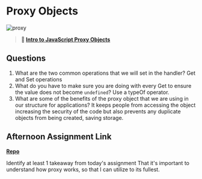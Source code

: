 # Proxy Objects

![proxy](https://bcw.blob.core.windows.net/public/img/journals/5120113092091727)

> **📖 [Intro to JavaScript Proxy Objects](https://codeworksacademy.com/fs-student-guide/resources/wk3/03-Proxies)**

## Questions

1. What are the two common operations that we will set in the handler?
Get and Set operations
2. What do you have to make sure you are doing with every Get to ensure the value does not become `undefined`?
Use a typeOf operator.
3. What are some of the benefits of the proxy object that we are using in our structure for applications?
It keeps people from accessing the object increasing the security of the code but also prevents any duplicate objects from being created, saving storage.
## Afternoon Assignment Link

**[Repo](https://github.com/ConnerSeely/Gregslist)**

Identify at least 1 takeaway from today's assignment
That it's important to understand how proxy works, so that I can utilize to its fullest.